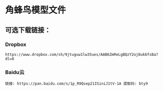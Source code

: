 # 角蜂鸟模型文件

## 可选下载链接：
### Dropbox
    https://www.dropbox.com/sh/9jtuguw1lw35ues/AAB6ZmReLgBQzY2oj8uk6fsBa?dl=0

### Baidu云
    链接: https://pan.baidu.com/s/1p_R9Qsep21ISiniJ1tV-1A 提取码: bty9
